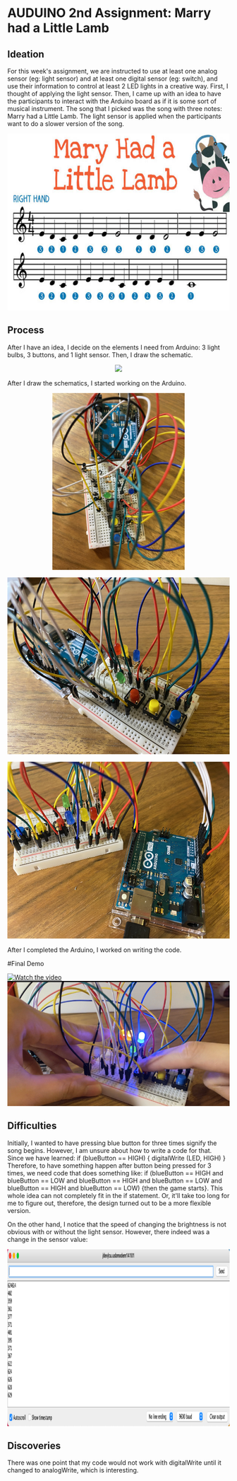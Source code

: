 # AUDUINO 2nd Assignment: Marry had a Little Lamb

## Ideation 
For this week's assignment, we are instructed to use at least one analog sensor (eg: light sensor) and at least one digital sensor (eg: switch), and use their information to control at least 2 LED lights in a creative way. First, I thought of applying the light sensor. Then, I came up with an idea to have the participants to interact with the Arduino board as if it is some sort of musical instrument. The song that I picked was the song with three notes: Marry had a Little Lamb. The light sensor is applied when the participants want to do a slower version of the song. 

<p align="center">
  <img src="marry.jpg" height="400">

## Process
After I have an idea, I decide on the elements I need from Arduino: 3 light bulbs, 3 buttons, and 1 light sensor. Then, I draw the schematic. 

<p align="center">
  <img src="schematic.jpg" height="400">

After I draw the schematics, I started working on the Arduino. 

<p align="center">
  <img src="1.jpg" height="400">
  
<p align="center">
  <img src="2.jpg" height="400">

<p align="center">
  <img src="3.jpg" height="400">

After I completed the Arduino, I worked on writing the code. 

#Final Demo

[![Watch the video](without.jpg)](https://www.youtube.com/watch?v=rJ1uKhvLvmo)
[![Watch the video](with.jpg)](https://www.youtube.com/watch?v=-006g67Np04)

## Difficulties
Initially, I wanted to have pressing blue button for three times signify the song begins. However, I am unsure about how to write a code for that. Since we have learned: if (blueButton == HIGH) { digitalWrite (LED, HIGH) } Therefore, to have something happen after button being pressed for 3 times, we need code that does something like: if (blueButton == HIGH  and blueButton == LOW and blueButton == HIGH and blueButton == LOW and blueButton == HIGH and blueButton == LOW) {then the game starts}. This whole idea can not completely fit in the if statement. Or, it'll take too long for me to figure out, therefore, the design turned out to be a more flexible version. 

On the other hand, I notice that the speed of changing the brightness is not obvious with or without the light sensor. However, there indeed was a change in the sensor value: 
<p align="center">
  <img src="serialRead.jpg" height="400">

## Discoveries
There was one point that my code would not work with digitalWrite until it changed to analogWrite, which is interesting. 
